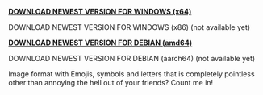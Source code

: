 **[DOWNLOAD NEWEST VERSION FOR WINDOWS (x64)](https://github.com/Bummbumm6/wimmelbild/releases/latest/download/wimmelbild2png)**

DOWNLOAD NEWEST VERSION FOR WINDOWS (x86) (not available yet)

**[DOWNLOAD NEWEST VERSION FOR DEBIAN (amd64)](https://github.com/Bummbumm6/wimmelbild/releases/latest/download/wimmelbild2png.exe)**

DOWNLOAD NEWEST VERSION FOR DEBIAN (aarch64) (not available yet)

Image format with Emojis, symbols and letters that is completely pointless other than annoying the hell out of your friends? Count me in!
